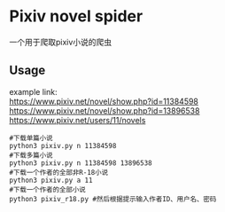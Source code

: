 # Pixiv novel spider
一个用于爬取pixiv小说的爬虫

## Usage
example link:   
https://www.pixiv.net/novel/show.php?id=11384598  
https://www.pixiv.net/novel/show.php?id=13896538  
https://www.pixiv.net/users/11/novels
```shell
#下载单篇小说
python3 pixiv.py n 11384598
#下载多篇小说
python3 pixiv.py n 11384598 13896538
#下载一个作者的全部非R-18小说
python3 pixiv.py a 11
#下载一个作者的全部小说
python3 pixiv_r18.py #然后根据提示输入作者ID、用户名、密码
```
